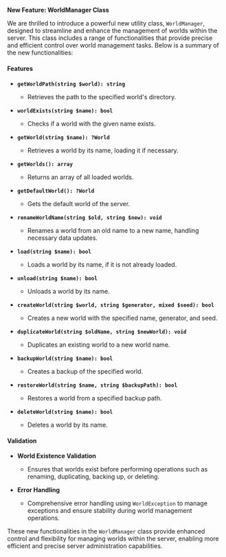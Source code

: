 **New Feature: WorldManager Class**

We are thrilled to introduce a powerful new utility class, `WorldManager`, designed to streamline and enhance the management of worlds within the server. This class includes a range of functionalities that provide precise and efficient control over world management tasks. Below is a summary of the new functionalities:

#### Features

- **`getWorldPath(string $world): string`**

  - Retrieves the path to the specified world's directory.

- **`worldExists(string $name): bool`**

  - Checks if a world with the given name exists.

- **`getWorld(string $name): ?World`**

  - Retrieves a world by its name, loading it if necessary.

- **`getWorlds(): array`**

  - Returns an array of all loaded worlds.

- **`getDefaultWorld(): ?World`**

  - Gets the default world of the server.

- **`renameWorldName(string $old, string $new): void`**

  - Renames a world from an old name to a new name, handling necessary data updates.

- **`load(string $name): bool`**

  - Loads a world by its name, if it is not already loaded.

- **`unload(string $name): bool`**

  - Unloads a world by its name.

- **`createWorld(string $world, string $generator, mixed $seed): bool`**

  - Creates a new world with the specified name, generator, and seed.

- **`duplicateWorld(string $oldName, string $newWorld): void`**

  - Duplicates an existing world to a new world name.

- **`backupWorld(string $name): bool`**

  - Creates a backup of the specified world.

- **`restoreWorld(string $name, string $backupPath): bool`**

  - Restores a world from a specified backup path.

- **`deleteWorld(string $name): bool`**
  - Deletes a world by its name.

#### Validation

- **World Existence Validation**

  - Ensures that worlds exist before performing operations such as renaming, duplicating, backing up, or deleting.

- **Error Handling**
  - Comprehensive error handling using `WorldException` to manage exceptions and ensure stability during world management operations.

These new functionalities in the `WorldManager` class provide enhanced control and flexibility for managing worlds within the server, enabling more efficient and precise server administration capabilities.
